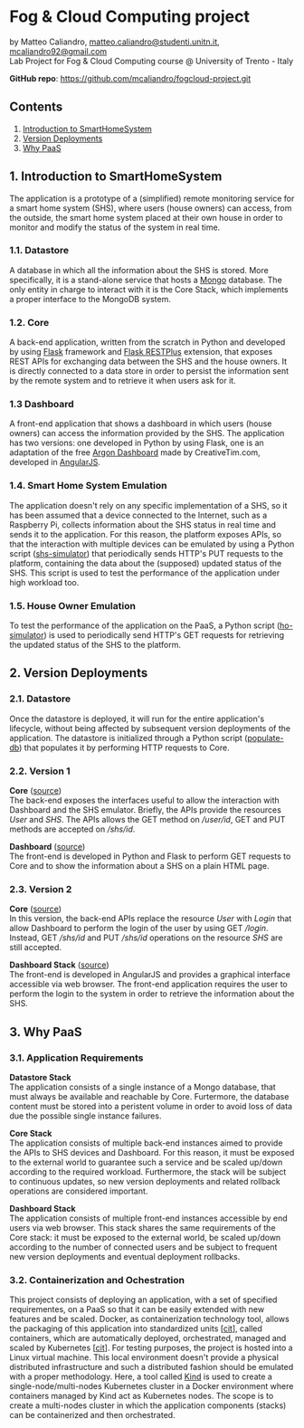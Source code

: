 # Fog & Cloud Computing project 

by Matteo Caliandro, <matteo.caliandro@studenti.unitn.it>, <mcaliandro92@gmail.com>  
Lab Project for Fog & Cloud Computing course @ University of Trento - Italy  

**GitHub repo**: https://github.com/mcaliandro/fogcloud-project.git  


## Contents
1. [Introduction to SmartHomeSystem](#1-introduction-to-smarthomesystem)  
2. [Version Deployments](#2-version-deployments)  
3. [Why PaaS](#3-why-paas)


## 1. Introduction to SmartHomeSystem
The application is a prototype of a (simplified) remote monitoring service for a smart home system (SHS), where users (house owners) can access, from the outside, the smart home system placed at their own house in order to monitor and modify the status of the system in real time.

### 1.1. Datastore 
A database in which all the information about the SHS is stored. More specifically, it is a stand-alone service that hosts a [Mongo](https://www.mongodb.com/) database. The only entity in charge to interact with it is the Core Stack, which implements a proper interface to the MongoDB system.

### 1.2. Core 
A back-end application, written from the scratch in Python and developed by using [Flask](https://palletsprojects.com/p/flask/) framework and [Flask RESTPlus](https://flask-restplus.readthedocs.io/en/stable/) extension, that exposes REST APIs for exchanging data between the SHS and the house owners. It is directly connected to a data store in order to persist the information sent by the remote system and to retrieve it when users ask for it.

### 1.3 Dashboard 
A front-end application that shows a dashboard in which users (house owners) can access the information provided by the SHS. The application has two versions: one developed in Python by using Flask, one is an adaptation of the free [Argon Dashboard](https://www.creative-tim.com/product/argon-dashboard) made by CreativeTim.com, developed in [AngularJS](https://angularjs.org/).

### 1.4. Smart Home System Emulation
The application doesn't rely on any specific implementation of a SHS, so it has been assumed that a device connected to the Internet, such as a Raspberry Pi, collects information about the SHS status in real time and sends it to the application. For this reason, the platform exposes APIs, so that the interaction with multiple devices can be emulated by using a Python script ([shs-simulator](https://github.com/mcaliandro/fogcloud-project/tree/master/utils/shs-emulator)) that periodically sends HTTP's PUT requests to the platform, containing the data about the (supposed) updated status of the SHS. This script is used to test the performance of the application under high workload too.

### 1.5. House Owner Emulation
To test the performance of the application on the PaaS, a Python script ([ho-simulator](https://github.com/mcaliandro/fogcloud-project/tree/master/utils/ho-emulator)) is used to periodically send HTTP's GET requests for retrieving the updated status of the SHS to the platform.

## 2. Version Deployments

### 2.1. Datastore
Once the datastore is deployed, it will run for the entire application's lifecycle, without being affected by subsequent version deployments of the application. The datastore is initialized through a Python script ([populate-db](https://github.com/mcaliandro/fogcloud-project/tree/master/utils/initdb)) that populates it by performing HTTP requests to Core.

### 2.2. Version 1
**Core** ([source](https://github.com/mcaliandro/fogcloud-project/tree/master/application/core/v1))  
The back-end exposes the interfaces useful to allow the interaction with Dashboard and the SHS emulator. Briefly, the APIs provide the resources *User* and *SHS*. The APIs allows the GET method on */user/id*, GET and PUT methods are accepted on */shs/id*.

**Dashboard** ([source](https://github.com/mcaliandro/fogcloud-project/tree/master/application/dashboard/v1))  
The front-end is developed in Python and Flask to perform GET requests to Core and to show the information about a SHS on a plain HTML page.

### 2.3. Version 2
**Core** ([source](https://github.com/mcaliandro/fogcloud-project/tree/master/application/core-stack/v2))  
In this version, the back-end APIs replace the resource *User* with *Login* that allow Dashboard to perform the login of the user by using GET */login*. Instead, GET */shs/id* and PUT */shs/id* operations on the resource *SHS* are still accepted.

**Dashboard Stack** ([source](https://www.creative-tim.com/product/argon-dashboard))  
The front-end is developed in AngularJS and provides a graphical interface accessible via web browser. The front-end application requires the user to perform the login to the system in order to retrieve the information about the SHS.

## 3. Why PaaS

### 3.1. Application Requirements
**Datastore Stack**  
The application consists of a single instance of a Mongo database, that must always be available and reachable by Core. Furtermore, the database content must be stored into a peristent volume in order to avoid loss of data due the possible single instance failures.

**Core Stack**  
The application consists of multiple back-end instances aimed to provide the APIs to SHS devices and Dashboard. For this reason, it must be exposed to the external world to guarantee such a service and be scaled up/down according to the required workload. Furthermore, the stack will be subject to continuous updates, so new version deployments and related rollback operations are considered important.

**Dashboard Stack**  
The application consists of multiple front-end instances accessible by end users via web browser. This stack shares the same requirements of the Core stack: it must be exposed to the external world, be scaled up/down according to the number of connected users and be subject to frequent new version deployments and eventual deployment rollbacks.

### 3.2. Containerization and Ochestration
This project consists of deploying an application, with a set of specified requirementes, on a PaaS so that it can be easily extended with new features and be scaled. Docker, as containerization technology tool, allows the packaging of this application into standardized units [[cit](https://www.docker.com/resources/what-container)], called containers, which are automatically deployed, orchestrated, managed and scaled by Kubernetes [[cit](https://kubernetes.io/)]. For testing purposes, the project is hosted into a Linux virtual machine. This local environment doesn't provide a physical distributed infrastructure and such a distributed fashion should be emulated with a proper methodology. Here, a tool called [Kind](https://kind.sigs.k8s.io/) is used to create a single-node/multi-nodes Kubernetes cluster in a Docker environment where containers managed by Kind act as Kubernetes nodes. The scope is to create a multi-nodes cluster in which the application components (stacks) can be containerized and then orchestrated.
